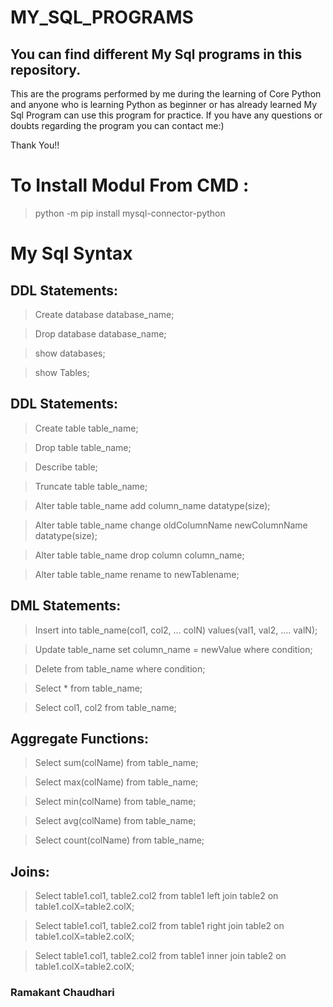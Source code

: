 # MY_SQL_PROGRAMS

## You can find different My Sql programs in this repository.

This are the programs performed by me during the learning of Core Python and anyone who is learning Python as beginner or has already learned My Sql Program can use this program for practice. If you have any questions or doubts regarding the program you can contact me:)

Thank You!!

# To Install Modul From CMD :
>python -m pip install mysql-connector-python

# My Sql Syntax
 
## DDL Statements: 
>Create database database_name; 

>Drop database database_name;

>show databases;

>show Tables;


## DDL Statements: 
>Create table table_name;

>Drop table table_name;
 
>Describe table;

>Truncate table table_name;

>Alter table table_name add column_name datatype(size);

>Alter table table_name change oldColumnName newColumnName datatype(size);

>Alter table table_name drop column column_name;

>Alter table table_name rename to newTablename;
   
## DML Statements: 
>Insert into table_name(col1, col2, … colN) values(val1, val2, …. valN);
 
>Update table_name set column_name = newValue where condition;

>Delete from table_name where condition;

>Select * from table_name;

>Select col1, col2 from table_name;
    
## Aggregate Functions: 
>Select sum(colName) from table_name;

>Select max(colName) from table_name;

>Select min(colName) from table_name;

>Select avg(colName) from table_name;
 
>Select count(colName) from table_name;
   
## Joins: 
>Select table1.col1, table2.col2 from table1 left join table2 on table1.colX=table2.colX;
 
>Select table1.col1, table2.col2 from table1 right join table2 on table1.colX=table2.colX;

>Select table1.col1, table2.col2 from table1 inner join table2 on table1.colX=table2.colX;

### Ramakant Chaudhari
